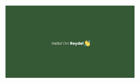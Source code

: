 <p align="center"><a href="https://anuraghazra.github.io"><img width="80%" alt="Hello, I'm Anurag. I do open source!" src="./img/hello.png" /></a></p>